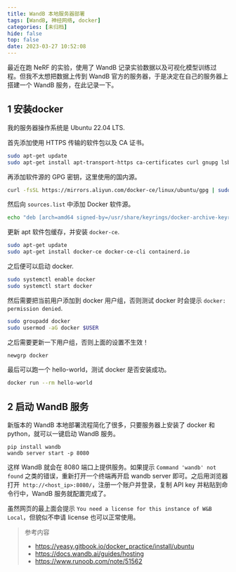 ```yaml
---
title: WandB 本地服务器部署
tags: [WandB, 神经网络, docker]
categories: [未归档]
hide: false
top: false
date: 2023-03-27 10:52:08
---
```


最近在跑 NeRF 的实验，使用了 WandB 记录实验数据以及可视化模型训练过程。但我不太想把数据上传到 WandB 官方的服务器，于是决定在自己的服务器上搭建一个 WandB 服务，在此记录一下。

## 1 安装docker
我的服务器操作系统是 Ubuntu 22.04 LTS.

首先添加使用 HTTPS 传输的软件包以及 CA 证书。
```bash
sudo apt-get update
sudo apt-get install apt-transport-https ca-certificates curl gnupg lsb-release
```

再添加软件源的 GPG 密钥，这里使用的国内源。
```bash
curl -fsSL https://mirrors.aliyun.com/docker-ce/linux/ubuntu/gpg | sudo gpg --dearmor -o /usr/share/keyrings/docker-archive-keyring.gpg
```

然后向 `sources.list` 中添加 Docker 软件源。

```bash
echo "deb [arch=amd64 signed-by=/usr/share/keyrings/docker-archive-keyring.gpg] https://mirrors.aliyun.com/docker-ce/linux/ubuntu $(lsb_release -cs) stable" | sudo tee /etc/apt/sources.list.d/docker.list > /dev/null
```

更新 apt 软件包缓存，并安装 `docker-ce`.

```bash
sudo apt-get update
sudo apt-get install docker-ce docker-ce-cli containerd.io
```

之后便可以启动 docker.

```bash
sudo systemctl enable docker
sudo systemctl start docker
```

<!--More-->


然后需要把当前用户添加到 docker 用户组，否则测试 docker 时会提示 `docker: permission denied`.

```bash
sudo groupadd docker
sudo usermod -aG docker $USER
```

之后需要更新一下用户组，否则上面的设置不生效！

```bash
newgrp docker
```

最后可以跑一个 hello-world，测试 docker 是否安装成功。

```bash
docker run --rm hello-world
```

## 2 启动 WandB 服务

新版本的 WandB 本地部署流程简化了很多，只要服务器上安装了 docker 和 python，就可以一键启动 WandB 服务。


```shell
pip install wandb
wandb server start -p 8080
```
这样 WandB 就会在 8080 端口上提供服务。如果提示 `Command 'wandb' not found` 之类的错误，重新打开一个终端再开启 wandb server 即可。之后用浏览器打开` http://<host_ip>:8080/`，注册一个账户并登录，复制 API key 并粘贴到命令行中，WandB 服务就配置完成了。

虽然网页的最上面会提示 `You need a license for this instance of W&B Local`，但貌似不申请 license 也可以正常使用。



> 参考内容
> - https://yeasy.gitbook.io/docker_practice/install/ubuntu
> - https://docs.wandb.ai/guides/hosting
> - https://www.runoob.com/note/51562
